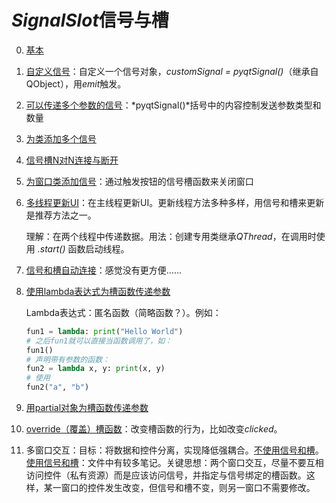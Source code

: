# *SignalSlot*信号与槽

0. [基本](../00-SignalSlotDemo.py)

1. [自定义信号](../01-CustomSignalDemo.py)：自定义一个信号对象，*customSignal = pyqtSignal()*（继承自QObject），用*emit*触发。

2. [可以传递多个参数的信号](../02-MultiParameterSignalDemo.py)：*pyqtSignal()*括号中的内容控制发送参数类型和数量

3. [为类添加多个信号](../03-MultiSignalDemo.py)

4. [信号槽N对N连接与断开](../04-NNSignalDemo.py)

5. [为窗口类添加信号](../05-WinSignalDemo.py)：通过触发按钮的信号槽函数来关闭窗口

6. [多线程更新UI](../06-ThreadUpdateUIDemo.py)：在主线程更新UI。更新线程方法多种多样，用信号和槽来更新是推荐方法之一。

    理解：在两个线程中传递数据。用法：创建专用类继承*QThread*，在调用时使用 *.start()* 函数启动线程。

7. [信号和槽自动连接](../07-AutoSignalSlotDemo.py)：感觉没有更方便……

8. [使用lambda表达式为槽函数传递参数](../08-LambdaSlotArgDemo.py)

    Lambda表达式：匿名函数（简略函数？）。例如：

    ```python
    fun1 = lambda: print("Hello World")
    # 之后fun1就可以直接当函数调用了，如： 
    fun1()
    # 声明带有参数的函数：
    fun2 = lambda x, y: print(x, y)
    # 使用
    fun2("a", "b")
    ```

9. [用partial对象为槽函数传递参数](../09-PartialSlotArgDemo.py)

10. [override（覆盖）槽函数](../10-OverrideSlotDemo.py)：改变槽函数的行为，比如改变*clicked*。

11. 多窗口交互：目标：将数据和控件分离，实现降低强耦合。[不使用信号和槽](../11-MultiWindow1Demo.py)。[使用信号和槽](../12-MultiWindow2Demo.py)：文件中有较多笔记。关键思想：两个窗口交互，尽量不要互相访问控件（私有资源）而是应该访问信号，并指定与信号绑定的槽函数。这样，某一窗口的控件发生改变，但信号和槽不变，则另一窗口不需要修改。
